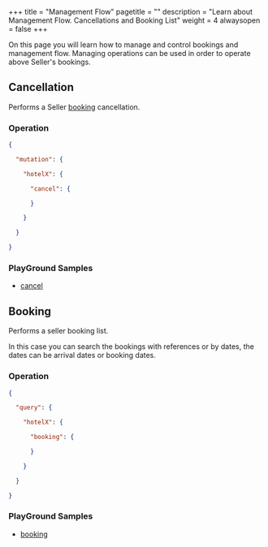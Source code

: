 +++
title = "Management Flow"
pagetitle = ""
description = "Learn about Management Flow. Cancellations and Booking List"
weight = 4
alwaysopen = false
+++

On this page you will learn how to manage and control bookings and management flow. Managing operations can be used in order to operate above Seller's bookings.

## Cancellation

Performs a Seller [booking](https://docs.travelgatex.com/hotelx/quickstart/#cancel) cancellation.

### Operation

```json
{

  "mutation": {

    "hotelX": {

      "cancel": {

      }

    }

  }

}
```

### PlayGround Samples

* [cancel](https://graphqlbin.com/68LYhr) 


## Booking

Performs a seller booking list.

In this case you can search the bookings with references or by dates, the dates can be arrival dates or booking dates.


### Operation

```json
{

  "query": {

    "hotelX": {

      "booking": {

      }

    }

  }

}
```

### PlayGround Samples

* [booking](https://www.graphqlbin.com/0RvEU2) 
